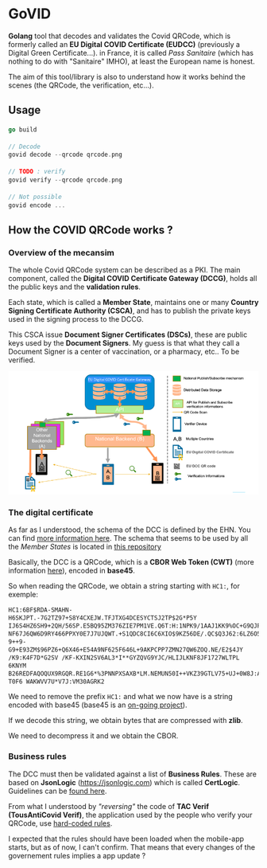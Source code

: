 # GoVID

**Golang** tool that decodes and validates the Covid QRCode, which is formerly called an **EU Digital COVID Certificate (EUDCC)** (previously a Digital Green Certificate...). in France, it is called *Pass Sanitaire* (which has nothing to do with "Sanitaire" IMHO), at least the European name is honest.

The aim of this tool/library is also to understand how it works behind the scenes (the QRCode, the verification, etc...).

## Usage

```go
go build

// Decode
govid decode --qrcode qrcode.png

// TODO : verify
govid verify --qrcode qrcode.png

// Not possible
govid encode ...
```

## How the COVID QRCode works ?

### Overview of the mecansim

The whole Covid QRCode system can be described as a PKI. The main component, called the **Digital COVID Certificate Gateway (DCCG)**, holds all the public keys and the **validation rules**.

Each state, which is called a **Member State**, maintains one or many **Country Signing Certificate Authority (CSCA)**, and has to publish the private keys used in the signing process to the DCCG.

This CSCA issue **Document Signer Certificates (DSCs)**, these are public keys used by the **Document Signers**. My guess is that what they call a Document Signer is a center of vaccination, or a pharmacy, etc.. To be verified.

![Coop](https://github.com/fallais/govid/blob/master/assets/mecanism_overview.png)

### The digital certificate

As far as I understood, the schema of the DCC is defined by the EHN. You can find [more information here](https://github.com/ehn-dcc-development/hcert-spec). The schema that seems to be used by all the *Member States* is located in [this repository](https://github.com/ehn-dcc-development/ehn-dcc-schema)

Basically, the DCC is a QRCode, which is a **CBOR Web Token (CWT)** (more information [here](https://datatracker.ietf.org/doc/html/rfc8949)), encoded in **base45**.  

So when reading the QRCode, we obtain a string starting with `HC1:`, for exemple:

```
HC1:6BF$RDA-SMAHN-H6SKJPT.-7G2TZ97+S8Y4CXEJW.TFJTXG4DCESYCTSJ2TP$2G*P5Y
IJ6S4HZ6SH9+2QH/56SP.E5BQ95ZM376ZIE7PM1VE.Q6T:H:1NPK9/1AAJ1KK9%OC+G9QJP
NF67J6QW6D9RY466PPXY0E7J7UJQWT.+S1QDC8CI6C6XIO$9KZ56DE/.QC$Q3J62:6LZ6O5
9++9-G9+E93ZM$96PZ6+Q6X46+E54A9NF625F646L+9AKPCPP7ZMN27QW6ZOQ.NE/E2$4JY
/K9:K4F7D*G2SV /KF-KXIN2SV6AL3*I**GYZQVG9YJC/HLIJLKNF8JF1727WLTPL 6KNYM
B26REDFAQOQUX9RGQR.RE1G6*%3PNNPXSAXB*LM.NEMUN50I++VKZ39GTLV75+UJ+0W8J:A
T0F6 WAKWVV7U*V7J:VM30AGRK2
```

We need to remove the prefix `HC1:` and what we now have is a string encoded with base45 (base45 is an [on-going project](https://datatracker.ietf.org/doc/draft-faltstrom-base45/)).

If we decode this string, we obtain bytes that are compressed with **zlib**.

We need to decompress it and we obtain the CBOR.

### Business rules

The DCC must then be validated against a list of **Business Rules**. These are based on **JsonLogic** (https://jsonlogic.com) which is called **CertLogic**. Guidelines can be [found here](ttps://github.com/eu-digital-green-certificates/dgc-business-rules-testdata).

From what I understood by *"reversing"* the code of **TAC Verif (TousAntiCovid Verif)**, the application used by the people who verify your QRCode, use [hard-coded rules](https://gitlab.inria.fr/tousanticovid-verif/tousanticovid-verif-android/-/blob/master/app/src/main/assets/sync/sync_rules.json).

I expected that the rules should have been loaded when the mobile-app starts, but as of now, I can't confirm. That means that every changes of the governement rules implies a app update ?
